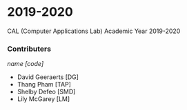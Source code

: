 # 2019-2020
CAL (Computer Applications Lab) Academic Year 2019-2020

### Contributers ###
*name* *[code]*
- David Geeraerts [DG]
- Thang Pham [TAP]
- Shelby Defeo [SMD]
- Lily McGarey [LM]
